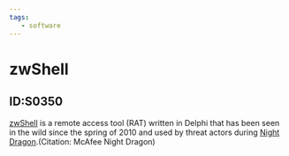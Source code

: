 ```yaml
---
tags:
   - software
---
```

# zwShell
## ID:S0350
[zwShell](software/S0350) is a remote access tool (RAT) written in Delphi that has been seen in the wild since the spring of 2010 and used by threat actors during [Night Dragon](campaigns/C0002).(Citation: McAfee Night Dragon)
